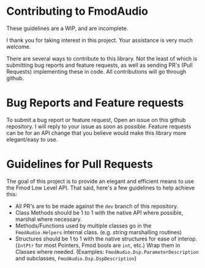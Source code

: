 Contributing to FmodAudio
=========================
These guidelines are a WIP, and are incomplete.

I thank you for taking interest in this project. Your assistance is very much welcome.

There are several ways to contribute to this library. Not the least of which is submitting bug reports and feature requests,
as well as sending PR's (Pull Requests) implementing these in code. All contributions will go through github.

# Bug Reports and Feature requests
To submit a bug report or feature request, Open an issue on this github repository. I will reply to your issue as soon as possible.
Feature requests can be for an API change that you believe would make this library more elegant/easy to use.

# Guidelines for Pull Requests
The goal of this project is to provide an elegant and efficient means to use the Fmod Low Level API.
That said, here's a few guidelines to help achieve this:

  * All PR's are to be made against the `dev` branch of this repository.
  * Class Methods should be 1 to 1 with the native API where possible, marshal where necessary.
  * Methods/Functions used by multiple classes go in the `FmodAudio.Helpers` internal class. (e.g. string marshalling routines)
  * Structures should be 1 to 1 with the native structures for ease of interop. (`IntPtr` for most Pointers, Fmod bools are `int`, etc.) Wrap them in Classes where needed. (Examples: `FmodAudio.Dsp.ParameterDescription` and subclasses, `FmodAudio.Dsp.DspDescription`)
